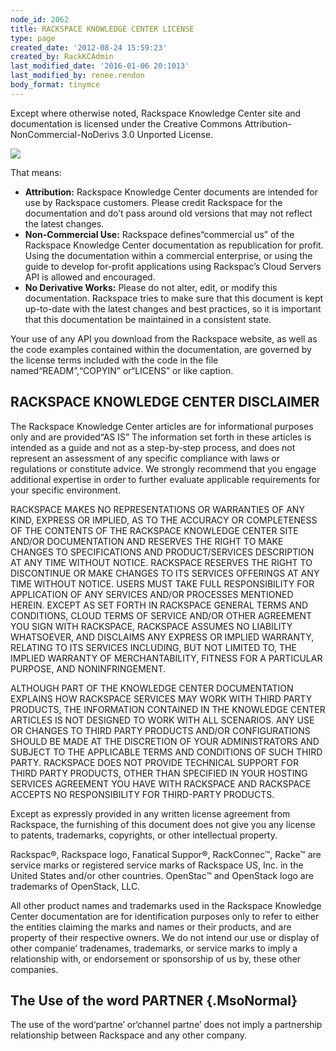 ```yaml
---
node_id: 2062
title: RACKSPACE KNOWLEDGE CENTER LICENSE
type: page
created_date: '2012-08-24 15:59:23'
created_by: RackKCAdmin
last_modified_date: '2016-01-06 20:1013'
last_modified_by: renee.rendon
body_format: tinymce
---
```


Except where otherwise noted, Rackspace Knowledge Center site and
documentation is licensed under the Creative Commons
Attribution-NonCommercial-NoDerivs 3.0 Unported License.

[![](http://i.creativecommons.org/l/by-nc-nd/3.0/88x31.png)](http://creativecommons.org/licenses/by-nc-nd/3.0/)

That means:

-   **Attribution:**  Rackspace Knowledge Center documents are intended
    for use by Rackspace customers. Please credit Rackspace for the
    documentation and do&rsquo;t pass around old versions that may not
    reflect the latest changes. 
-   **Non-Commercial Use:** Rackspace defines&ldquo;commercial us&rdquo; of the
    Rackspace Knowledge Center documentation as republication for
    profit. Using the documentation within a commercial enterprise, or
    using the guide to develop for-profit applications using Rackspac&rsquo;s
    Cloud Servers API is allowed and encouraged.
-   **No Derivative Works:** Please do not alter, edit, or modify this
    documentation. Rackspace tries to make sure that this document is
    kept up-to-date with the latest changes and best practices, so it is
    important that this documentation be maintained in a consistent
    state. 

Your use of any API you download from the Rackspace website, as well as
the code examples contained within the documentation, are governed by
the license terms included with the code in the file named&ldquo;READM&rdquo;,&ldquo;COPYIN&rdquo; or&ldquo;LICENS&rdquo; or like caption.

 

**RACKSPACE KNOWLEDGE CENTER DISCLAIMER**
-----------------------------------------

The Rackspace Knowledge Center articles are for informational purposes
only and are provided&ldquo;AS IS&rdquo;  The information set forth in these
articles is intended as a guide and not as a step-by-step process, and
does not represent an assessment of any specific compliance with laws or
regulations or constitute advice. We strongly recommend that you engage
additional expertise in order to further evaluate applicable
requirements for your specific environment.

RACKSPACE MAKES NO REPRESENTATIONS OR WARRANTIES OF ANY KIND, EXPRESS OR
IMPLIED, AS TO THE ACCURACY OR COMPLETENESS OF THE CONTENTS OF THE
RACKSPACE KNOWLEDGE CENTER SITE AND/OR DOCUMENTATION AND RESERVES THE
RIGHT TO MAKE CHANGES TO SPECIFICATIONS AND PRODUCT/SERVICES DESCRIPTION
AT ANY TIME WITHOUT NOTICE.  RACKSPACE RESERVES THE RIGHT TO DISCONTINUE
OR MAKE CHANGES TO ITS SERVICES OFFERINGS AT ANY TIME WITHOUT NOTICE.
 USERS MUST TAKE FULL RESPONSIBILITY FOR APPLICATION OF ANY SERVICES
AND/OR PROCESSES MENTIONED HEREIN.  EXCEPT AS SET FORTH IN RACKSPACE
GENERAL TERMS AND CONDITIONS, CLOUD TERMS OF SERVICE AND/OR OTHER
AGREEMENT YOU SIGN WITH RACKSPACE, RACKSPACE ASSUMES NO LIABILITY
WHATSOEVER, AND DISCLAIMS ANY EXPRESS OR IMPLIED WARRANTY, RELATING TO
ITS SERVICES INCLUDING, BUT NOT LIMITED TO, THE IMPLIED WARRANTY OF
MERCHANTABILITY, FITNESS FOR A PARTICULAR PURPOSE, AND NONINFRINGEMENT. 

ALTHOUGH PART OF THE KNOWLEDGE CENTER DOCUMENTATION EXPLAINS HOW
RACKSPACE SERVICES MAY WORK WITH THIRD PARTY PRODUCTS, THE INFORMATION
CONTAINED IN THE KNOWLEDGE CENTER ARTICLES IS NOT DESIGNED TO WORK WITH
ALL SCENARIOS. ANY USE OR CHANGES TO THIRD PARTY PRODUCTS AND/OR
CONFIGURATIONS SHOULD BE MADE AT THE DISCRETION OF YOUR ADMINISTRATORS
AND SUBJECT TO THE APPLICABLE TERMS AND CONDITIONS OF SUCH THIRD PARTY.
RACKSPACE DOES NOT PROVIDE TECHNICAL SUPPORT FOR THIRD PARTY PRODUCTS,
OTHER THAN SPECIFIED IN YOUR HOSTING SERVICES AGREEMENT YOU HAVE WITH
RACKSPACE AND RACKSPACE ACCEPTS NO RESPONSIBILITY FOR THIRD-PARTY
PRODUCTS. 

Except as expressly provided in any written license agreement from
Rackspace, the furnishing of this document does not give you any license
to patents, trademarks, copyrights, or other intellectual property.

Rackspac&reg;, Rackspace logo, Fanatical Suppor&reg;, RackConnec&trade;, Racke&trade;
are service marks or registered service marks of Rackspace US, Inc. in
the United States and/or other countries. OpenStac&trade; and OpenStack logo
are trademarks of OpenStack, LLC.  

All other product names and trademarks used in the Rackspace Knowledge
Center documentation are for identification purposes only to refer to
either the entities claiming the marks and names or their products, and
are property of their respective owners.  We do not intend our use or
display of other companie&rsquo; tradenames, trademarks, or service marks to
imply a relationship with, or endorsement or sponsorship of us by, these
other companies.

 

 

**The Use of the word PARTNER** {.MsoNormal}
-------------------------------

The use of the word&lsquo;partne&rsquo; or&lsquo;channel partne&rsquo; does not imply a
partnership relationship between Rackspace and any other company.

 

